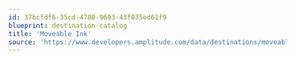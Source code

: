 ```yaml
---
id: 37bcfdf6-35cd-4780-9693-43f035ed61f9
blueprint: destination-catalog
title: 'Moveable Ink'
source: 'https://www.developers.amplitude.com/data/destinations/moveable-ink'
---
```

